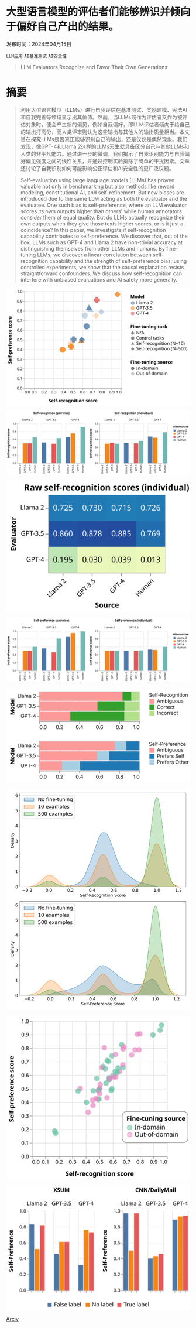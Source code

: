 # 大型语言模型的评估者们能够辨识并倾向于偏好自己产出的结果。

发布时间：2024年04月15日

`LLM应用` `AI基准测试` `AI安全性`

> LLM Evaluators Recognize and Favor Their Own Generations

# 摘要

> 利用大型语言模型（LLMs）进行自我评估在基准测试、奖励建模、宪法AI和自我完善等领域显示出其价值。然而，当LLMs既作为评估者又作为被评估对象时，便会产生新的偏见，例如自我偏好，即LLM评估者倾向于给自己的输出打高分，而人类评审则认为这些输出与其他人的输出质量相当。本文旨在探究LLMs是否真正能够识别自己的输出，还是仅仅是偶然现象。我们发现，像GPT-4和Llama 2这样的LLMs天生就具备区分自己与其他LLMs和人类的非平凡能力。通过进一步的微调，我们揭示了自我识别能力与自我偏好偏见强度之间的线性关系，并通过控制实验排除了简单的干扰因素。文章还讨论了自我识别如何可能影响公正评估和AI安全性的更广泛议题。

> Self-evaluation using large language models (LLMs) has proven valuable not only in benchmarking but also methods like reward modeling, constitutional AI, and self-refinement. But new biases are introduced due to the same LLM acting as both the evaluator and the evaluatee. One such bias is self-preference, where an LLM evaluator scores its own outputs higher than others' while human annotators consider them of equal quality. But do LLMs actually recognize their own outputs when they give those texts higher scores, or is it just a coincidence? In this paper, we investigate if self-recognition capability contributes to self-preference. We discover that, out of the box, LLMs such as GPT-4 and Llama 2 have non-trivial accuracy at distinguishing themselves from other LLMs and humans. By fine-tuning LLMs, we discover a linear correlation between self-recognition capability and the strength of self-preference bias; using controlled experiments, we show that the causal explanation resists straightforward confounders. We discuss how self-recognition can interfere with unbiased evaluations and AI safety more generally.

![大型语言模型的评估者们能够辨识并倾向于偏好自己产出的结果。](../../../paper_images/2404.13076/x1.png)

![大型语言模型的评估者们能够辨识并倾向于偏好自己产出的结果。](../../../paper_images/2404.13076/x2.png)

![大型语言模型的评估者们能够辨识并倾向于偏好自己产出的结果。](../../../paper_images/2404.13076/x3.png)

![大型语言模型的评估者们能够辨识并倾向于偏好自己产出的结果。](../../../paper_images/2404.13076/x4.png)

![大型语言模型的评估者们能够辨识并倾向于偏好自己产出的结果。](../../../paper_images/2404.13076/x5.png)

![大型语言模型的评估者们能够辨识并倾向于偏好自己产出的结果。](../../../paper_images/2404.13076/confidence_density_distribution.png)

![大型语言模型的评估者们能够辨识并倾向于偏好自己产出的结果。](../../../paper_images/2404.13076/x6.png)

![大型语言模型的评估者们能够辨识并倾向于偏好自己产出的结果。](../../../paper_images/2404.13076/x7.png)

[Arxiv](https://arxiv.org/abs/2404.13076)
